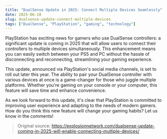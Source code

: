 ```yaml
---
title: "DualSense Update in 2025: Connect Multiple Devices Seamlessly"
date: 2025-06-10
slug: dualsense-update-connect-multiple-devices
tags: ["DualSense", "PlayStation", "gaming", "technology"]
---
```


PlayStation has exciting news for gamers who use DualSense controllers: a significant update is coming in 2025 that will allow users to connect their controllers to multiple devices simultaneously. This enhancement means you can easily switch between your PS5 and PC without the hassle of disconnecting and reconnecting, streamlining your gaming experience.

This update, announced via PlayStation's social media channels, is set to roll out later this year. The ability to pair your DualSense controller with various devices at once is a game-changer for those who juggle multiple platforms. Whether you're gaming on your console or your computer, this feature will save time and enhance convenience.

As we look forward to this update, it's clear that PlayStation is committed to improving user experience and adapting to the needs of modern gamers. How do you think this new feature will change your gaming habits? Let us know in the comments!

> Original source: https://explosionnetwork.com/dualsense-update-coming-in-2025-will-enable-connecting-multiple-devices/